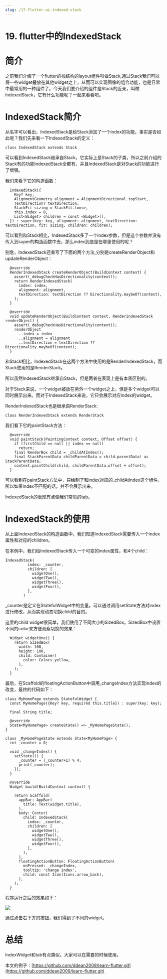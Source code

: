 ```yaml
---
slug: /17-flutter-ui-indexed-stack
---
```


# 19. flutter中的IndexedStack



# 简介

之前我们介绍了一个flutter的栈结构的layout组件叫做Stack,通过Stack我们可以将一些widget叠放在其他widget之上，从而可以实现图像的组合功能，也是日常中最常用的一种组件了。今天我们要介绍的组件是Stack的近亲，叫做IndexedStack，它有什么功能呢？一起来看看吧。

# IndexedStack简介

从名字可以看出，IndexedStack是给Stack添加了一个index的功能，事实是否如此呢？我们先来看一下IndexedStack的定义：

```
class IndexedStack extends Stack 
```

可以看到IndexedStack继承自Stack，它实际上是Stack的子类，所以之前介绍的Stack有的功能IndexedStack全都有，并且IndexedStack是对Stack的功能进行了增强。

我们来看下它的构造函数：

```
  IndexedStack({
    Key? key,
    AlignmentGeometry alignment = AlignmentDirectional.topStart,
    TextDirection? textDirection,
    StackFit sizing = StackFit.loose,
    this.index = 0,
    List<Widget> children = const <Widget>[],
  }) : super(key: key, alignment: alignment, textDirection: textDirection, fit: sizing, children: children);
```

可以看到和Stack相比，IndexedStack多了一个index参数，但是这个参数并没有传入到super的构造函数中去，那么index到底是在哪里使用的呢？

别急，IndexedStack还重写了下面的两个方法,分别是createRenderObject和updateRenderObject：

```
  @override
  RenderIndexedStack createRenderObject(BuildContext context) {
    assert(_debugCheckHasDirectionality(context));
    return RenderIndexedStack(
      index: index,
      alignment: alignment,
      textDirection: textDirection ?? Directionality.maybeOf(context),
    );
  }

  @override
  void updateRenderObject(BuildContext context, RenderIndexedStack renderObject) {
    assert(_debugCheckHasDirectionality(context));
    renderObject
      ..index = index
      ..alignment = alignment
      ..textDirection = textDirection ?? Directionality.maybeOf(context);
  }
```

和Stack相比，IndexedStack在这两个方法中使用的是RenderIndexedStack，而Stack使用的是RenderStack。

所以虽然IndexedStack继承自Stack，但是两者在表现上是有本质区别的。

对于Stack来说，一个widget被放在另外一个widget之上，但是多个widget可以同时展示出来。而对于IndexedStack来说，它只会展示对应index的widget。

RenderIndexedStack也是继承自RenderStack:

```
class RenderIndexedStack extends RenderStack 
```

我们看下它的paintStack方法：

```
  @override
  void paintStack(PaintingContext context, Offset offset) {
    if (firstChild == null || index == null)
      return;
    final RenderBox child = _childAtIndex();
    final StackParentData childParentData = child.parentData! as StackParentData;
    context.paintChild(child, childParentData.offset + offset);
  }
```

可以看到在paintStack方法中，只绘制了和index对应的_childAtIndex这个组件，所以如果index不匹配的话，并不会展示出来。

IndexedStack的表现有点像我们常见的tab。

# IndexedStack的使用

从上面IndexedStack的构造函数中，我们知道IndexedStack需要传入一个index属性和对应的children。

在本例中，我们给IndexedStack传入一个可变的index属性，和4个child：

```
IndexedStack(
          index: _counter,
          children: [
            widgetOne(),
            widgetTwo(),
            widgetThree(),
            widgetFour(),
          ],
        )
```

_counter是定义在StatefulWidget中的变量。可以通过调用setState方法对index进行修改，从而实现动态切换child的目的。

这里的child widget很简单，我们使用了不同大小的SizedBox，SizedBox中设置不同的color来方便观察切换的效果：

```
  Widget widgetOne() {
    return SizedBox(
      width: 100,
      height: 100,
      child: Container(
        color: Colors.yellow,
      ),
    );
  }
```

最后，在Scaffold的floatingActionButton中调用_changeIndex方法实现index的改变，最终的代码如下：

```
class MyHomePage extends StatefulWidget {
  const MyHomePage({Key? key, required this.title}) : super(key: key);

  final String title;

  @override
  State<MyHomePage> createState() => _MyHomePageState();
}

class _MyHomePageState extends State<MyHomePage> {
  int _counter = 0;

  void _changeIndex() {
    setState(() {
      _counter = (_counter+1) % 4;
      print(_counter);
    });
  }

  @override
  Widget build(BuildContext context) {

    return Scaffold(
      appBar: AppBar(
        title: Text(widget.title),
      ),
      body: Center(
        child: IndexedStack(
          index: _counter,
          children: [
            widgetOne(),
            widgetTwo(),
            widgetThree(),
            widgetFour(),
          ],
        ),
      ),
      floatingActionButton: FloatingActionButton(
        onPressed: _changeIndex,
        tooltip: 'change index',
        child: const Icon(Icons.arrow_back),
      ), 
    );
  }
```

程序运行之后的效果如下：

![](https://img-blog.csdnimg.cn/de2406cc0fd944a0b6e760367dfb9d79.png)

通过点击右下方的按钮，我们得到了不同的widget。

# 总结

IndexWidget和tab有点类似，大家可以在需要的时候使用。

本文的例子：[https://github.com/ddean2009/learn-flutter.git](https://github.com/ddean2009/learn-flutter.git)
